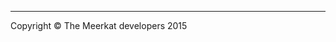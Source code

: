 
<hr>

<!-- Footer -->
<footer>
    <div class="row">
        <div class="col-lg-12">
            <p>Copyright &copy; The Meerkat developers 2015</p>
        </div>
    </div>
</footer>


</body>
</html>